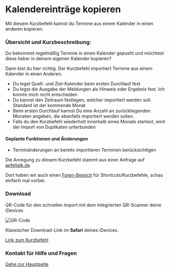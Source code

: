 # Kalendereinträge kopieren

Mit diesem Kurzbefehl kannst du Termine aus einem Kalender in einen anderen kopieren.

###  Übersicht und Kurzbeschreibung:

Du bekommst regelmäßig Termine in einen Kalender gepusht und möchtest diese lieber in deinem eigenen Kalender kopieren?

Dann bist du hier richtig. Der Kurzbefehl importiert Termine aus einem Kalender in einen Anderen.

+ Du legst Quell- und Ziel-Kalender beim ersten Durchlauf fest
+ Du legst die Ausgabe der Meldungen als Hinweis oder Ergebnis fest. Ich konnte mich nicht entscheiden
+ Du kannst den Zeitraum festlegen, welcher importiert werden soll. Standard ist der kommende Monat
+ Beim ersten Durchlauf kannst Du eine Anzahl an zurückliegenden Monaten angeben, die ebenfalls importiert werden sollen.
+ Falls du den Kurzbefehl wiederholt innerhalb eines Monats startest, wird der Import von Duplikaten unterbunden

#### Geplante Funktionen und Änderungen

+ Terminänderungen an bereits importieren Terminen berücksichtigen


Die Anregung zu diesem Kurzbefehl stammt aus einer Anfrage auf [apfeltalk.de](https://www.apfeltalk.de)

Dort haben wir auch einen [Foren-Bereich](https://www.apfeltalk.de/community/threads/apple-kurzbefehle-hilfe-anleitungen-kfka.533890/) für Shortcuts/Kurzbefehle, schau einfach mal vorbei.

### Download

QR-Code für den schnellen Import mit dem integrierten QR-Scanner deine iDevices

![QR-Code](images/Bild.png?resize=300&classes=caption "Link zum Download / Import in der Kurzbefehle-App")

Klassischer Download-Link im **Safari** deines iDevices.

[Link zum Kurzbefehl](https://www.icloud.com/shortcuts/b89771c5b1b743aa936adad01a391fb5)

### Kontakt für Hilfe und Fragen

[Gehe zur Hauptseite](https://github.com/P8DFxKfyJB/MeinUpdatKit/blob/master/README.md#kontakt-und-support)
